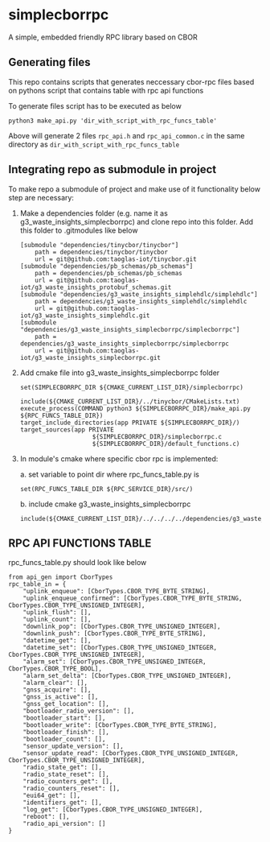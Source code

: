 # simplecborrpc
A simple, embedded friendly RPC library based on CBOR


## Generating files
This repo contains scripts that generates neccessary cbor-rpc files based on pythons script that contains table with rpc api functions

To generate files script has to be executed as below
```
python3 make_api.py 'dir_with_script_with_rpc_funcs_table'
```

Above will generate 2 files `rpc_api.h` and `rpc_api_common.c` in the same directory as `dir_with_script_with_rpc_funcs_table`

## Integrating repo as submodule in project
To make repo a submodule of project and make use of it functionality below step are necessary:
1. Make a dependencies folder (e.g. name it as g3_waste_insights_simplecborrpc) and clone repo into this folder. Add this folder to .gitmodules like below
   ```
   [submodule "dependencies/tinycbor/tinycbor"]
	   path = dependencies/tinycbor/tinycbor
	   url = git@github.com:taoglas-iot/tinycbor.git
   [submodule "dependencies/pb_schemas/pb_schemas"]
	   path = dependencies/pb_schemas/pb_schemas
	   url = git@github.com:taoglas-iot/g3_waste_insights_protobuf_schemas.git
   [submodule "dependencies/g3_waste_insights_simplehdlc/simplehdlc"]
	   path = dependencies/g3_waste_insights_simplehdlc/simplehdlc
	   url = git@github.com:taoglas-iot/g3_waste_insights_simplehdlc.git
   [submodule "dependencies/g3_waste_insights_simplecborrpc/simplecborrpc"]
	   path = dependencies/g3_waste_insights_simplecborrpc/simplecborrpc
	   url = git@github.com:taoglas-iot/g3_waste_insights_simplecborrpc.git
   ```
2. Add cmake file into g3_waste_insights_simplecborrpc folder
   ```
   set(SIMPLECBORRPC_DIR ${CMAKE_CURRENT_LIST_DIR}/simplecborrpc)

   include(${CMAKE_CURRENT_LIST_DIR}/../tinycbor/CMakeLists.txt)
   execute_process(COMMAND python3 ${SIMPLECBORRPC_DIR}/make_api.py ${RPC_FUNCS_TABLE_DIR})
   target_include_directories(app PRIVATE ${SIMPLECBORRPC_DIR}/)
   target_sources(app PRIVATE
                       ${SIMPLECBORRPC_DIR}/simplecborrpc.c
                       ${SIMPLECBORRPC_DIR}/default_functions.c)
   ```
3. In module's cmake where specific cbor rpc is implemented:

   a. set variable to point dir where rpc_funcs_table.py is
   ```
   set(RPC_FUNCS_TABLE_DIR ${RPC_SERVICE_DIR}/src/)
   ```
   b. include cmake g3_waste_insights_simplecborrpc
   ```
   include(${CMAKE_CURRENT_LIST_DIR}/../../../../dependencies/g3_waste_insights_simplecborrpc/CMakeLists.txt)
   ```

## RPC API FUNCTIONS TABLE
rpc_funcs_table.py should look like below
```
from api_gen import CborTypes
rpc_table_in = {
    "uplink_enqueue": [CborTypes.CBOR_TYPE_BYTE_STRING],
    "uplink_enqueue_confirmed": [CborTypes.CBOR_TYPE_BYTE_STRING, CborTypes.CBOR_TYPE_UNSIGNED_INTEGER],
    "uplink_flush": [],
    "uplink_count": [],
    "downlink_pop": [CborTypes.CBOR_TYPE_UNSIGNED_INTEGER],
    "downlink_push": [CborTypes.CBOR_TYPE_BYTE_STRING],
    "datetime_get": [],
    "datetime_set": [CborTypes.CBOR_TYPE_UNSIGNED_INTEGER, CborTypes.CBOR_TYPE_UNSIGNED_INTEGER],
    "alarm_set": [CborTypes.CBOR_TYPE_UNSIGNED_INTEGER, CborTypes.CBOR_TYPE_BOOL],
    "alarm_set_delta": [CborTypes.CBOR_TYPE_UNSIGNED_INTEGER],
    "alarm_clear": [],
    "gnss_acquire": [],
    "gnss_is_active": [],
    "gnss_get_location": [],
    "bootloader_radio_version": [],
    "bootloader_start": [],
    "bootloader_write": [CborTypes.CBOR_TYPE_BYTE_STRING],
    "bootloader_finish": [],
    "bootloader_count": [],
    "sensor_update_version": [],
    "sensor_update_read": [CborTypes.CBOR_TYPE_UNSIGNED_INTEGER, CborTypes.CBOR_TYPE_UNSIGNED_INTEGER],
    "radio_state_get": [],
    "radio_state_reset": [],
    "radio_counters_get": [],
    "radio_counters_reset": [],
    "eui64_get": [],
    "identifiers_get": [],
    "log_get": [CborTypes.CBOR_TYPE_UNSIGNED_INTEGER],
    "reboot": [],
    "radio_api_version": []
}
```